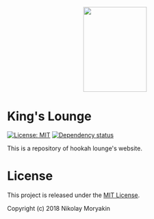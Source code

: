 <p align="center">
  <img src="http://kingslounge.ru/img/logo.svg" width="148.03" height="198.34">
</p>

# King's Lounge
[![License: MIT][mit-image]][mit-url] [![Dependency status][dependency-image]][dependency-url]

This is a repository of hookah lounge's website.

# License 
This project is released under the [MIT License][mit-license].

Copyright (c) 2018 Nikolay Moryakin

[mit-license]: /LICENSE
[mit-image]: https://img.shields.io/badge/License-MIT-yellow.svg
[mit-url]: https://opensource.org/licenses/MIT
[dependency-image]: https://david-dm.org/leerane/levels-starter/dev-status.svg?style=flat-square
[dependency-url]: https://david-dm.org/leerane/levels-starter?type=dev
